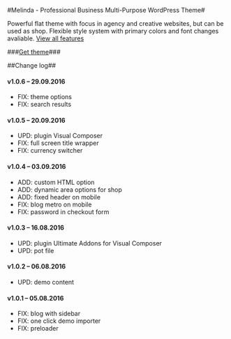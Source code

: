 #Melinda - Professional Business Multi-Purpose WordPress Theme#

Powerful flat theme with focus in agency and creative websites, but can be used as shop. Flexible style system with primary colors and font changes avaliable. [View all features](http://melinda.themes.tvda.eu)

###[Get theme](https://themeforest.net/item/melinda-professional-business-multipurpose-wordpress-theme/16084496)###


##Change log##


#### v1.0.6 – 29.09.2016 ####

* FIX: theme options
* FIX: search results


#### v1.0.5 – 20.09.2016 ####

* UPD: plugin Visual Composer
* FIX: full screen title wrapper
* FIX: currency switcher


#### v1.0.4 – 03.09.2016 ####

* ADD: custom HTML option
* ADD: dynamic area options for shop
* ADD: fixed header on mobile
* FIX: blog metro on mobile
* FIX: password in checkout form


#### v1.0.3 – 16.08.2016 ####

* UPD: plugin Ultimate Addons for Visual Composer
* UPD: pot file


#### v1.0.2 – 06.08.2016 ####

* UPD: demo content


#### v1.0.1 – 05.08.2016 ####

* FIX: blog with sidebar
* FIX: one click demo importer
* FIX: preloader
